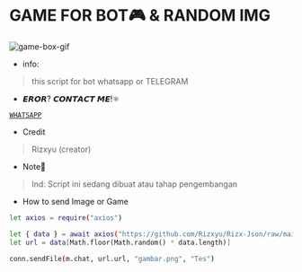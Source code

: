 # GAME FOR BOT🎮 & RANDOM IMG
![game-box-gif](https://user-images.githubusercontent.com/88314302/135240132-4919173e-b68c-482a-885d-d3e9bc916d18.gif)

* info:
> this script for bot whatsapp or TELEGRAM

* 𝙀𝙍𝙊𝙍? 𝘾𝙊𝙉𝙏𝘼𝘾𝙏 𝙈𝙀!⚛

[`WHATSAPP`](https://wa.me/6282328303332?text=bug) 

* Credit
> Rizxyu (creator) 
* Note📑
> Ind: Script ini sedang dibuat atau tahap pengembangan

* How to send Image or Game
```bash
let axios = require("axios")

let { data } = await axios("https://github.com/Rizxyu/Rizx-Json/raw/main/random/cecan.json")
let url = data[Math.floor(Math.random() * data.length)]

conn.sendFile(m.chat, url.url, "gambar.png", "Tes")
```
